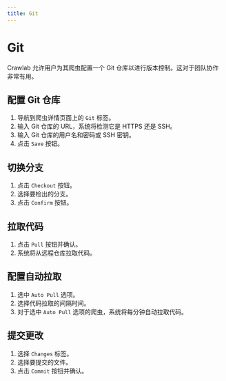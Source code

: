 ```yaml
---
title: Git
---
```


# Git

Crawlab 允许用户为其爬虫配置一个 Git 仓库以进行版本控制。这对于团队协作非常有用。

## 配置 Git 仓库

1. 导航到爬虫详情页面上的 `Git` 标签。
2. 输入 Git 仓库的 URL，系统将检测它是 HTTPS 还是 SSH。
3. 输入 Git 仓库的用户名和密码或 SSH 密钥。
4. 点击 `Save` 按钮。

## 切换分支

1. 点击 `Checkout` 按钮。
2. 选择要检出的分支。
3. 点击 `Confirm` 按钮。

## 拉取代码

1. 点击 `Pull` 按钮并确认。
2. 系统将从远程仓库拉取代码。

## 配置自动拉取

1. 选中 `Auto Pull` 选项。
2. 选择代码拉取的间隔时间。
3. 对于选中 `Auto Pull` 选项的爬虫，系统将每分钟自动拉取代码。

## 提交更改

1. 选择 `Changes` 标签。
2. 选择要提交的文件。
3. 点击 `Commit` 按钮并确认。